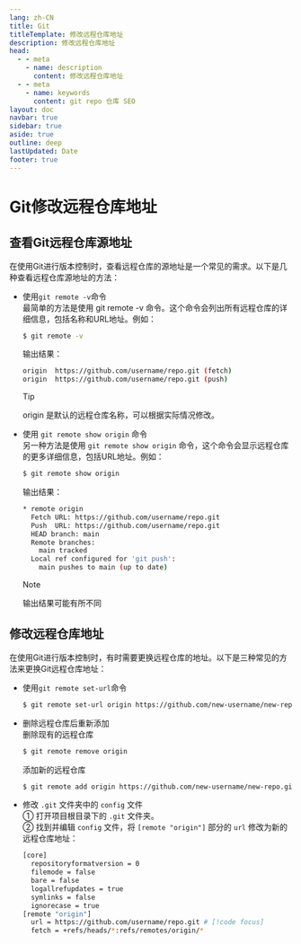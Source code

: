 ```yaml
---
lang: zh-CN
title: Git
titleTemplate: 修改远程仓库地址
description: 修改远程仓库地址
head:
  - - meta
    - name: description
      content: 修改远程仓库地址
  - - meta
    - name: keywords
      content: git repo 仓库 SEO
layout: doc
navbar: true
sidebar: true
aside: true
outline: deep
lastUpdated: Date
footer: true
---
```

# Git修改远程仓库地址

## 查看Git远程仓库源地址

在使用Git进行版本控制时，查看远程仓库的源地址是一个常见的需求。以下是几种查看远程仓库源地址的方法：
- 使用`git remote -v`命令<br>
  最简单的方法是使用 git remote -v 命令。这个命令会列出所有远程仓库的详细信息，包括名称和URL地址。例如：
  ```sh
  $ git remote -v
  ```

  输出结果：
  ```sh
  origin  https://github.com/username/repo.git (fetch)
  origin  https://github.com/username/repo.git (push)
  ```
  > [!TIP]
  > origin 是默认的远程仓库名称，可以根据实际情况修改。


- 使用 `git remote show origin` 命令<br>
  另一种方法是使用 `git remote show origin` 命令，这个命令会显示远程仓库的更多详细信息，包括URL地址。例如：
  ```sh
  $ git remote show origin
  ```

  输出结果：
  ```sh
  * remote origin
    Fetch URL: https://github.com/username/repo.git
    Push  URL: https://github.com/username/repo.git
    HEAD branch: main
    Remote branches:
      main tracked
    Local ref configured for 'git push':
      main pushes to main (up to date)
  ```
  > [!NOTE]
  > 输出结果可能有所不同

## 修改远程仓库地址
在使用Git进行版本控制时，有时需要更换远程仓库的地址。以下是三种常见的方法来更换Git远程仓库地址：
- 使用`git remote set-url`命令<br>
  ```sh
  $ git remote set-url origin https://github.com/new-username/new-repo.git # 新地址
  ```

- 删除远程仓库后重新添加<br>
  删除现有的远程仓库
  ```sh
  $ git remote remove origin
  ```

  添加新的远程仓库
  ```sh
  $ git remote add origin https://github.com/new-username/new-repo.git # 新地址
  ```

- 修改 `.git` 文件夹中的 `config` 文件<br>
  ① 打开项目根目录下的 `.git` 文件夹。<br>
  ② 找到并编辑 `config` 文件，将 `[remote "origin"]` 部分的 `url` 修改为新的远程仓库地址：
  ```sh
  [core]
    repositoryformatversion = 0
    filemode = false
    bare = false
    logallrefupdates = true
    symlinks = false
    ignorecase = true
  [remote "origin"]
    url = https://github.com/username/repo.git # [!code focus]
    fetch = +refs/heads/*:refs/remotes/origin/*
  ```
     